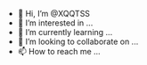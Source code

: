 - 👋 Hi, I’m @XQQTSS
- 👀 I’m interested in ...
- 🌱 I’m currently learning ...
- 💞️ I’m looking to collaborate on ...
- 📫 How to reach me ...

<!---
XQQTSS/XQQTSS is a ✨ special ✨ repository because its `README.md` (this file) appears on your GitHub profile.
You can click the Preview link to take a look at your changes.
--->
